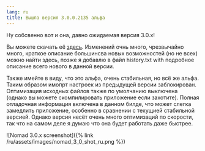 ```yaml
---
lang: ru
title: Вышла версия 3.0.0.2135 альфа
---
```

Ну собсвенно вот и она, давно ожидаемая версия 3.0.x!

Вы можете скачать её [здесь](/ru/downloads). Изменений очнь много, чрезвычайно много, краткое описание большинсва новых возможностей (но не всех) можно найти здесь, позже я добавлю в файл history.txt with подробное описание всего нового в данной версии.

Также имейте в виду, что это альфа, очень стабильная, но всё же альфа. Таким образом имопрт настроек из предыдущей версии заблокирован. Оптимизация исходных файлов также по умолчанию выключена (однако вы можете скомпилировать приложение если захотите). Полная отладочная информация включена в данном билде, что может слегка замедлить приложение, особенно в сравнении с текущией стабильной версией. Однако версия несёт очень много оптимизаций по скорости, так что на самом деле я думаю что она будет работать даже быстрее.

![Nomad 3.0.x screenshot]({% link /ru/assets/images/nomad_3_0_shot_ru.png %})
